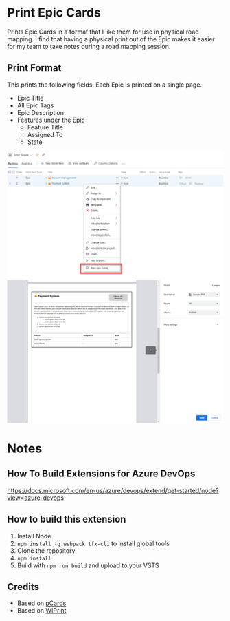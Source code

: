 # Print Epic Cards

Prints Epic Cards in a format that I like them for use in physical road mapping. I find that having a physical print out of the Epic makes it easier for my team to take notes during a road mapping session.   

## Print Format
This prints the following fields. Each Epic is printed on a single page.
- Epic Title
- All Epic Tags
- Epic Description
- Features under the Epic
   - Feature Title
   - Assigned To
   - State

![Context Menu Item](img/ScreenShot1.jpg)
![Print Format](img/ScreenShot2.jpg)   

# Notes
## How To Build Extensions for Azure DevOps
https://docs.microsoft.com/en-us/azure/devops/extend/get-started/node?view=azure-devops

## How to build this extension
1. Install Node
2. `npm install -g webpack tfx-cli` to install global tools
3. Clone the repository
4. `npm install`
5. Build with `npm run build` and upload to your VSTS

## Credits
- Based on [pCards](https://github.com/jeffpriz/pcards)
- Based on [WIPrint](https://github.com/MrTarantula/WIPrint)